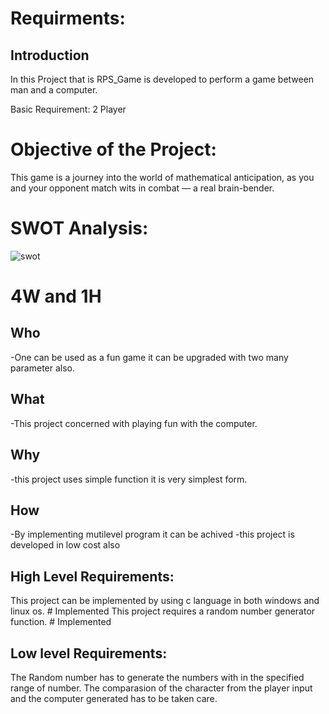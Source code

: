 # Requirments:

## Introduction
In this Project that is RPS_Game is developed to perform a game between 
man and a computer.

Basic Requirement: 2 Player 

# Objective of the Project:

This game is a journey into the world of mathematical anticipation,
as you and your opponent match wits in combat — a real brain-bender.

# SWOT Analysis:

![swot](https://user-images.githubusercontent.com/89793014/132454610-cb4cf0e9-cea3-49ef-a01e-a71e9c3d36f7.jpg)

# 4W and 1H

## Who
-One can be used as a fun game it can be upgraded with two many parameter also.

## What
-This project concerned with playing fun with the computer.
 
 ## Why
 -this project uses simple function it is very simplest form.
 
 ## How
 -By implementing mutilevel program it can be achived
 -this project is developed in low cost also 
 

## High Level Requirements:
  This project can be implemented by using c language in both windows and linux os.   # Implemented
  This project requires a random number generator function.                           # Implemented
## Low level Requirements:
  The Random number has to generate the numbers with in the specified range of number.
  The comparasion of the character from the player input and the computer generated has to be taken care.
